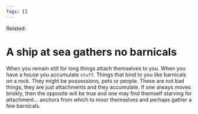 ```yaml
---
Tags: []
---
```

Related: 
# A ship at sea gathers no barnicals

When you remain still for long things attach themselves to you. When you have a house you accumulate `stuff`. Things that bind to you like barnicals on a rock. They might be possessions, pets or people. These are not bad things, they are just attachments and they accumulate. If one always moves briskly, then the opposite will be true and one may find themself starving for attachment... anchors from which to moor themselves and perhaps gather a few barnicals. 